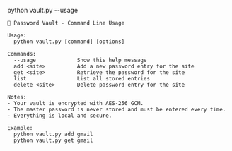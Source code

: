 python vault.py --usage

    🔐 Password Vault - Command Line Usage

    Usage:
      python vault.py [command] [options]

    Commands:
      --usage             Show this help message
      add <site>          Add a new password entry for the site
      get <site>          Retrieve the password for the site
      list                List all stored entries
      delete <site>       Delete password entry for the site

    Notes:
    - Your vault is encrypted with AES-256 GCM.
    - The master password is never stored and must be entered every time.
    - Everything is local and secure.

    Example:
      python vault.py add gmail
      python vault.py get gmail
